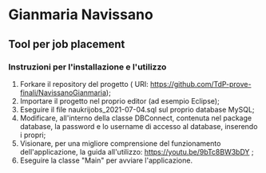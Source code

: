 # Gianmaria Navissano

## Tool per job placement

### Instruzioni per l'installazione e l'utilizzo

1. Forkare il repository del progetto ( URI: https://github.com/TdP-prove-finali/NavissanoGianmaria);
2. Importare il progetto nel proprio editor (ad esempio Eclipse);
3. Eseguire il file naukrijobs_2021-07-04.sql sul proprio database MySQL;
4. Modificare, all'interno della classe DBConnect, contenuta nel package database, la password e lo username di accesso al database, inserendo i propri;
5. Visionare, per una migliore comprensione del funzionamento dell'applicazione, la guida all'utilizzo: https://youtu.be/9bTc8BW3bDY ;
6. Eseguire la classe "Main" per avviare l'applicazione.
